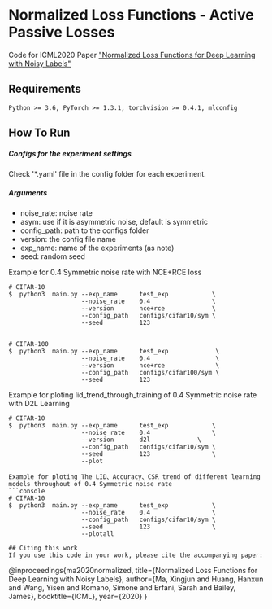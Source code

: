 # Normalized Loss Functions - Active Passive Losses
Code for ICML2020 Paper ["Normalized Loss Functions for Deep Learning with Noisy Labels"](https://arxiv.org/abs/2006.13554)

## Requirements
```console
Python >= 3.6, PyTorch >= 1.3.1, torchvision >= 0.4.1, mlconfig
```

## How To Run
##### Configs for the experiment settings
Check '*.yaml' file in the config folder for each experiment.

##### Arguments
* noise_rate: noise rate
* asym: use if it is asymmetric noise, default is symmetric
* config_path: path to the configs folder
* version: the config file name
* exp_name: name of the experiments (as note)
* seed: random seed

Example for 0.4 Symmetric noise rate with NCE+RCE loss
```console
# CIFAR-10
$  python3  main.py --exp_name      test_exp            \
                    --noise_rate    0.4                 \
                    --version       nce+rce             \
                    --config_path   configs/cifar10/sym \
                    --seed          123                
                    

# CIFAR-100
$  python3  main.py --exp_name      test_exp             \
                    --noise_rate    0.4                  \
                    --version       nce+rce              \
                    --config_path   configs/cifar100/sym \
                    --seed          123
```
Example for ploting lid_trend_through_training of 0.4 Symmetric noise rate with D2L Learning
```console
# CIFAR-10
$  python3  main.py --exp_name      test_exp            \
                    --noise_rate    0.4                 \
                    --version       d2l             \
                    --config_path   configs/cifar10/sym \
                    --seed          123                 \
                    --plot

Example for ploting The LID、Accuracy、CSR trend of different learning models throughout of 0.4 Symmetric noise rate
```console
# CIFAR-10
$  python3  main.py --exp_name      test_exp            \
                    --noise_rate    0.4                 \
                    --config_path   configs/cifar10/sym \
                    --seed          123                 \
                    --plotall

## Citing this work
If you use this code in your work, please cite the accompanying paper:

```
@inproceedings{ma2020normalized,
  title={Normalized Loss Functions for Deep Learning with Noisy Labels},
  author={Ma, Xingjun and Huang, Hanxun and Wang, Yisen and Romano, Simone and Erfani, Sarah and Bailey, James},
  booktitle={ICML},
  year={2020}
}
```

